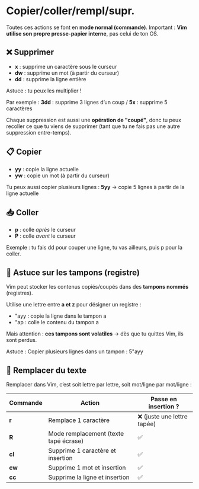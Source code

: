 # Copier/coller/rempl/supr.

Toutes ces actions se font en **mode normal (commande)**. Important : **Vim utilise son propre presse-papier interne**, pas celui de ton OS.

## **❌ Supprimer**

- **x** : supprime un caractère sous le curseur
- **dw** : supprime un mot (à partir du curseur)
- **dd** : supprime la ligne entière

Astuce : tu peux les multiplier !

Par exemple : **3dd** : supprime 3 lignes d’un coup / **5x** : supprime 5 caractères

Chaque suppression est aussi une **opération de "coupé"**, donc tu peux recoller ce que tu viens de supprimer (tant que tu ne fais pas une autre suppression entre-temps).



## **📋 Copier**

- **yy** : copie la ligne actuelle
- **yw** : copie un mot (à partir du curseur)

Tu peux aussi copier plusieurs lignes : **5yy** → copie 5 lignes à partir de la ligne actuelle



## **📥 Coller**

- **p** : colle *après* le curseur
- **P** : colle *avant* le curseur

Exemple : tu fais dd pour couper une ligne, tu vas ailleurs, puis p pour la coller.

## **🧠 Astuce sur les tampons (registre)**

Vim peut stocker les contenus copiés/coupés dans des **tampons nommés** (registres).

Utilise une lettre entre **a et z** pour désigner un registre :

- "ayy : copie la ligne dans le tampon a
- "ap : colle le contenu du tampon a

Mais attention : **ces tampons sont volatiles** → dès que tu quittes Vim, ils sont perdus.

Astuce : Copier plusieurs lignes dans un tampon : 5"ayy



## **🔁 Remplacer du texte**

Remplacer dans Vim, c’est soit lettre par lettre, soit mot/ligne par mot/ligne :

| **Commande** | **Action** | **Passe en insertion ?** |
|----|----|----|
| **r** | Remplace 1 caractère | ❌ (juste une lettre tapée) |
| **R** | Mode remplacement (texte tapé écrase) | ✅ |
| **cl** | Supprime 1 caractère et insertion | ✅ |
| **cw** | Supprime 1 mot et insertion | ✅ |
| **cc** | Supprime la ligne et insertion | ✅ |

